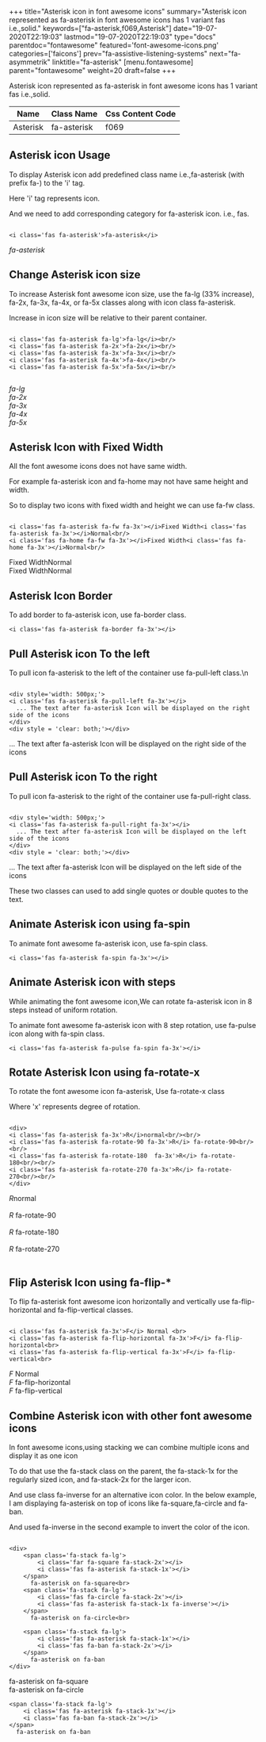+++
title="Asterisk icon in font awesome icons"
summary="Asterisk icon represented as fa-asterisk in font awesome icons has 1 variant fas i.e.,solid."
keywords=["fa-asterisk,f069,Asterisk"]
date="19-07-2020T22:19:03"
lastmod="19-07-2020T22:19:03"
type="docs"
parentdoc="fontawesome"
featured='font-awesome-icons.png'
categories=['faicons']
prev="fa-assistive-listening-systems"
next="fa-asymmetrik"
linktitle="fa-asterisk"
[menu.fontawesome]
parent="fontawesome"
weight=20
draft=false
+++


Asterisk icon represented as fa-asterisk in font awesome icons has 1 variant fas i.e.,solid.

<div class='table-responsive'><table class='table'><thead><tr><th>Name</th><th>Class Name</th><th>Css Content Code</th></tr></thead><tbody><tr><td>Asterisk</td><td>fa-asterisk</td><td>f069</td></tr></tbody></table></div>



## Asterisk icon Usage

To display Asterisk icon add predefined class name i.e.,fa-asterisk (with prefix fa-) to the 'i' tag.

Here 'i' tag represents icon.

And we need to add corresponding category for fa-asterisk icon. i.e., fas.


```

<i class='fas fa-asterisk'>fa-asterisk</i>
```

<i class='fas fa-asterisk'>fa-asterisk</i>




## Change Asterisk icon size
To increase Asterisk font awesome icon size, use the fa-lg (33% increase), fa-2x, fa-3x, fa-4x, or fa-5x classes along with icon class fa-asterisk.

Increase in icon size will be relative to their parent container. 

```

<i class='fas fa-asterisk fa-lg'>fa-lg</i><br/>
<i class='fas fa-asterisk fa-2x'>fa-2x</i><br/>
<i class='fas fa-asterisk fa-3x'>fa-3x</i><br/>
<i class='fas fa-asterisk fa-4x'>fa-4x</i><br/>
<i class='fas fa-asterisk fa-5x'>fa-5x</i><br/>
            
```

<i class='fas fa-asterisk fa-lg'>fa-lg</i><br/>
<i class='fas fa-asterisk fa-2x'>fa-2x</i><br/>
<i class='fas fa-asterisk fa-3x'>fa-3x</i><br/>
<i class='fas fa-asterisk fa-4x'>fa-4x</i><br/>
<i class='fas fa-asterisk fa-5x'>fa-5x</i><br/>
            



## Asterisk Icon with Fixed Width 

All the font awesome icons does not have same width.

For example fa-asterisk icon and fa-home may not have same height and width.

So to display two icons with fixed width and height we can use fa-fw class.


```

<i class='fas fa-asterisk fa-fw fa-3x'></i>Fixed Width<i class='fas fa-asterisk fa-3x'></i>Normal<br/>
<i class='fas fa-home fa-fw fa-3x'></i>Fixed Width<i class='fas fa-home fa-3x'></i>Normal<br/>
```

<i class='fas fa-asterisk fa-fw fa-3x'></i>Fixed Width<i class='fas fa-asterisk fa-3x'></i>Normal<br/>
<i class='fas fa-home fa-fw fa-3x'></i>Fixed Width<i class='fas fa-home fa-3x'></i>Normal<br/>



## Asterisk Icon Border 

To add border to fa-asterisk icon, use fa-border class.


```
<i class='fas fa-asterisk fa-border fa-3x'></i>

```
<i class='fas fa-asterisk fa-border fa-3x'></i>





## Pull Asterisk icon To the left

To pull icon fa-asterisk to the left of the container use fa-pull-left class.\n

```

<div style='width: 500px;'>
<i class='fas fa-asterisk fa-pull-left fa-3x'></i>
  ... The text after fa-asterisk Icon will be displayed on the right side of the icons
</div>
<div style = 'clear: both;'></div>
```

<div style='width: 500px;'>
<i class='fas fa-asterisk fa-pull-left fa-3x'></i>
  ... The text after fa-asterisk Icon will be displayed on the right side of the icons
</div>
<div style = 'clear: both;'></div>




## Pull Asterisk icon To the right
To pull icon fa-asterisk to the right of the container use fa-pull-right class.

```

<div style='width: 500px;'>
<i class='fas fa-asterisk fa-pull-right fa-3x'></i>
  ... The text after fa-asterisk Icon will be displayed on the left side of the icons
</div>
<div style = 'clear: both;'></div>
```

<div style='width: 500px;'>
<i class='fas fa-asterisk fa-pull-right fa-3x'></i>
  ... The text after fa-asterisk Icon will be displayed on the left side of the icons
</div>
<div style = 'clear: both;'></div>

These two classes can used to add single quotes or double quotes to the text.


## Animate Asterisk icon using fa-spin
To animate font awesome fa-asterisk icon, use fa-spin class.

```
<i class='fas fa-asterisk fa-spin fa-3x'></i>
```
<i class='fas fa-asterisk fa-spin fa-3x'></i>




## Animate Asterisk icon with steps
While animating the font awesome icon,We can rotate fa-asterisk icon in 8 steps instead of uniform rotation.

To animate font awesome fa-asterisk icon with 8 step rotation, use fa-pulse icon along with fa-spin class.


```
<i class='fas fa-asterisk fa-pulse fa-spin fa-3x'></i>

```
<i class='fas fa-asterisk fa-pulse fa-spin fa-3x'></i>





## Rotate Asterisk Icon using fa-rotate-x
To rotate the font awesome icon fa-asterisk, Use fa-rotate-x class

Where 'x' represents degree of rotation.


```

<div>
<i class='fas fa-asterisk fa-3x'>R</i>normal<br/><br/>
<i class='fas fa-asterisk fa-rotate-90 fa-3x'>R</i> fa-rotate-90<br/><br/> 
<i class='fas fa-asterisk fa-rotate-180  fa-3x'>R</i> fa-rotate-180<br/><br/> 
<i class='fas fa-asterisk fa-rotate-270 fa-3x'>R</i> fa-rotate-270<br/><br/>
</div>
```

<div>
<i class='fas fa-asterisk fa-3x'>R</i>normal<br/><br/>
<i class='fas fa-asterisk fa-rotate-90 fa-3x'>R</i> fa-rotate-90<br/><br/> 
<i class='fas fa-asterisk fa-rotate-180  fa-3x'>R</i> fa-rotate-180<br/><br/> 
<i class='fas fa-asterisk fa-rotate-270 fa-3x'>R</i> fa-rotate-270<br/><br/>
</div>




## Flip Asterisk Icon using fa-flip-*
To flip fa-asterisk font awesome icon horizontally and vertically use fa-flip-horizontal and fa-flip-vertical classes. 

```

<i class='fas fa-asterisk fa-3x'>F</i> Normal <br>
<i class='fas fa-asterisk fa-flip-horizontal fa-3x'>F</i> fa-flip-horizontal<br>
<i class='fas fa-asterisk fa-flip-vertical fa-3x'>F</i> fa-flip-vertical<br>
```

<i class='fas fa-asterisk fa-3x'>F</i> Normal <br>
<i class='fas fa-asterisk fa-flip-horizontal fa-3x'>F</i> fa-flip-horizontal<br>
<i class='fas fa-asterisk fa-flip-vertical fa-3x'>F</i> fa-flip-vertical<br>




## Combine Asterisk icon with other font awesome icons
In font awesome icons,using stacking we can combine multiple icons and display it as one icon 

To do that use the fa-stack class on the parent, the fa-stack-1x for the regularly sized icon, and fa-stack-2x for the larger icon.

And use class fa-inverse for an alternative icon color. 
In the below example, I am displaying fa-asterisk on top of icons like fa-square,fa-circle and fa-ban.

And used fa-inverse in the second example to invert the color of the icon.

```

<div>
    <span class='fa-stack fa-lg'>
        <i class='far fa-square fa-stack-2x'></i>
        <i class='fas fa-asterisk fa-stack-1x'></i>
    </span>
      fa-asterisk on fa-square<br>
    <span class='fa-stack fa-lg'>
        <i class='fas fa-circle fa-stack-2x'></i>
        <i class='fas fa-asterisk fa-stack-1x fa-inverse'></i>
    </span>
      fa-asterisk on fa-circle<br>

    <span class='fa-stack fa-lg'>
        <i class='fas fa-asterisk fa-stack-1x'></i>
        <i class='fas fa-ban fa-stack-2x'></i>
    </span>
      fa-asterisk on fa-ban
</div>
```

<div>
    <span class='fa-stack fa-lg'>
        <i class='far fa-square fa-stack-2x'></i>
        <i class='fas fa-asterisk fa-stack-1x'></i>
    </span>
      fa-asterisk on fa-square<br>
    <span class='fa-stack fa-lg'>
        <i class='fas fa-circle fa-stack-2x'></i>
        <i class='fas fa-asterisk fa-stack-1x fa-inverse'></i>
    </span>
      fa-asterisk on fa-circle<br>

    <span class='fa-stack fa-lg'>
        <i class='fas fa-asterisk fa-stack-1x'></i>
        <i class='fas fa-ban fa-stack-2x'></i>
    </span>
      fa-asterisk on fa-ban
</div>






